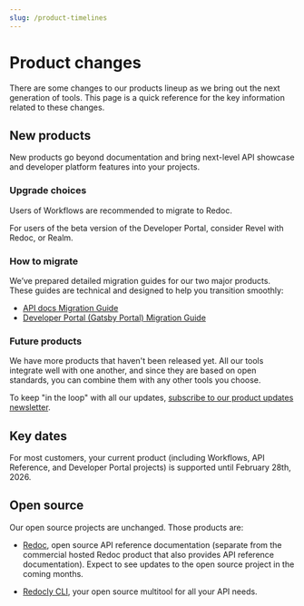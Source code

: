 ```yaml
---
slug: /product-timelines
---
```

# Product changes

There are some changes to our products lineup as we bring out the next generation of tools.
This page is a quick reference for the key information related to these changes.

## New products

New products go beyond documentation and bring next-level API showcase and developer platform features into your projects.

### Upgrade choices

Users of Workflows are recommended to migrate to Redoc.

For users of the beta version of the Developer Portal, consider Revel with Redoc, or Realm.

### How to migrate

We’ve prepared detailed migration guides for our two major products. These guides are technical and designed to help you transition smoothly:
- [API docs Migration Guide](../../docs/realm/get-started/index.md)
- [Developer Portal (Gatsby Portal) Migration Guide](../../docs/realm/get-started/index.md)

### Future products

We have more products that haven't been released yet.
All our tools integrate well with one another, and since they are based on open standards, you can combine them with any other tools you choose.

To keep "in the loop" with all our updates, [subscribe to our product updates newsletter](../product-updates).

## Key dates

For most customers, your current product (including Workflows, API Reference, and Developer Portal projects) is supported until February 28th, 2026.

## Open source

Our open source projects are unchanged. Those products are:

- [Redoc](../../docs/redoc/@v2.x/index.md), open source API reference documentation (separate from the commercial hosted Redoc product that also provides API reference documentation).
  Expect to see updates to the open source project in the coming months.

- [Redocly CLI](../../docs/cli), your open source multitool for all your API needs.
